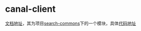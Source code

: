 # canal-client
[文档地址](https://github.com/wxingyl/search-commons/tree/master/canal-client/docs)，其为项目[search-commons](https://github.com/wxingyl/search-commons)下的一个模块，具体[代码地址](https://github.com/wxingyl/search-commons/tree/master/canal-client)

